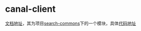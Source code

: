 # canal-client
[文档地址](https://github.com/wxingyl/search-commons/tree/master/canal-client/docs)，其为项目[search-commons](https://github.com/wxingyl/search-commons)下的一个模块，具体[代码地址](https://github.com/wxingyl/search-commons/tree/master/canal-client)

